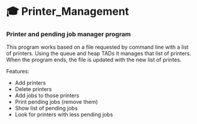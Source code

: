 # 🎓 Printer_Management
### Printer and pending job manager program
This program works based on a file requested by command line with a list of printers. Using the queue and heap TADs it manages that list of printers.
When the program ends, the file is updated with the new list of printes.

Features:
- Add printers
- Delete printers
- Add jobs to those printers
- Print pending jobs (remove them)
- Show list of pending jobs
- Look for printers with less pending jobs
